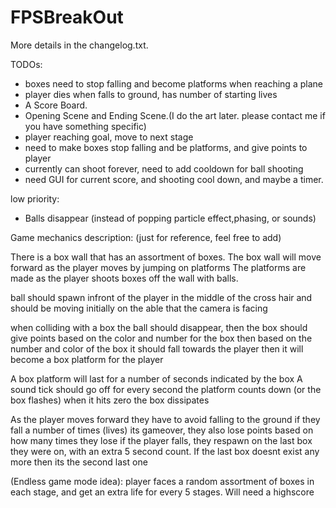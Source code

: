 # FPSBreakOut

More details in the changelog.txt.

TODOs:
- boxes need to stop falling and become platforms when reaching a plane
- player dies when falls to ground, has number of starting lives
- A Score Board.
- Opening Scene and Ending Scene.(I do the art later. please contact me if you have something specific)
- player reaching goal, move to next stage
- need to make boxes stop falling and be platforms, and give points to player
- currently can shoot forever, need to add cooldown for ball shooting
- need GUI for current score, and shooting cool down, and maybe a timer.

low priority:
- Balls disappear (instead of popping particle effect,phasing, or sounds) 


Game mechanics description: (just for reference, feel free to add)

There is a box wall that has an assortment of boxes. 
  The box wall will move forward as the player moves by jumping on platforms
  The platforms are made as the player shoots boxes off the wall with balls.

ball should spawn infront of the player in the middle of the cross hair and should be moving initially on the able that the camera is facing

when colliding with a box the ball should disappear,
 then the box should give points based on the color and number for the box
 then based on the number and color of the box it should fall towards the player 
	then it will become a box platform for the player
	
A box platform will last for a number of seconds indicated by the box
	A sound tick should go off for every second the platform counts down (or the box flashes)
	when it hits zero the box dissipates

As the player moves forward they have to avoid falling to the ground 
	if they fall a number of times (lives) its gameover, 
        they also lose points based on how many times they lose
        if the player falls, they respawn on the last box they were on, with an extra 5 second count. 
           If the last box doesnt exist any more then its the second last one

(Endless game mode idea): 
player faces a random assortment of boxes in each stage, and get an extra life for every 5 stages.
Will need a highscore 


